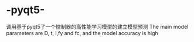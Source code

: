 # -pyqt5-
调用基于pyqt5了一个控制器的高性能学习模型的建立模型预测
The main model parameters are D, t, l,fy and fc, and the model accuracy is high
